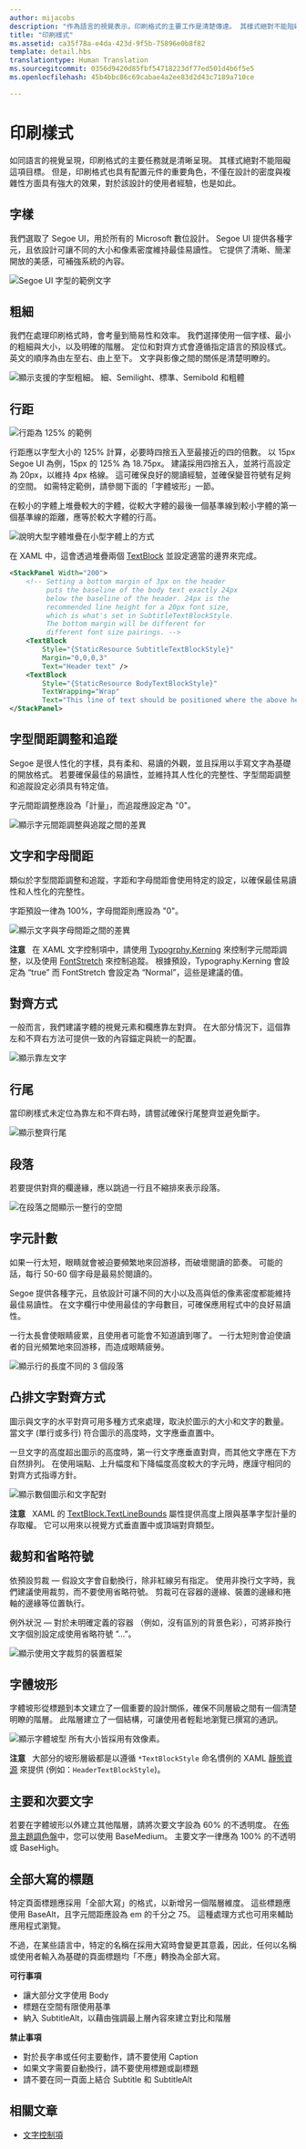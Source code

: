 ```yaml
---
author: mijacobs
description: "作為語言的視覺表示，印刷格式的主要工作是清楚傳達。 其樣式絕對不能阻礙這項目標。 但是，印刷格式也具有配置元件的重要角色，不僅在設計的密度與複雜性方面具有強大的效果，對於該設計的使用者經驗，也是如此。"
title: "印刷樣式"
ms.assetid: ca35f78a-e4da-423d-9f5b-75896e0b8f82
template: detail.hbs
translationtype: Human Translation
ms.sourcegitcommit: 0356d9420d85fbf54718223df77ed501d4b6f5e5
ms.openlocfilehash: 45b4bbc86c69cabae4a2ee83d2d43c7189a710ce

---
```


# <a name="typography"></a>印刷樣式

如同語言的視覺呈現，印刷格式的主要任務就是清晰呈現。 其樣式絕對不能阻礙這項目標。 但是，印刷格式也具有配置元件的重要角色，不僅在設計的密度與複雜性方面具有強大的效果，對於該設計的使用者經驗，也是如此。

## <a name="typeface"></a>字樣

我們選取了 Segoe UI，用於所有的 Microsoft 數位設計。 Segoe UI 提供各種字元，且依設計可讓不同的大小和像素密度維持最佳易讀性。 它提供了清晰、簡潔開放的美感，可補強系統的內容。

![Segoe UI 字型的範例文字](images/segoe-sample.png)

## <a name="weights"></a>粗細

我們在處理印刷格式時，會考量到簡易性和效率。 我們選擇使用一個字樣、最小的粗細與大小，以及明確的階層。 定位和對齊方式會遵循指定語言的預設樣式。 英文的順序為由左至右、由上至下。 文字與影像之間的關係是清楚明瞭的。

![顯示支援的字型粗細。 細、Semilight、標準、Semibold 和粗體](images/weights.png)

## <a name="line-spacing"></a>行距

![行距為 125% 的範例](images/line-spacing.png)

行距應以字型大小的 125% 計算，必要時四捨五入至最接近的四的倍數。 以 15px Segoe UI 為例，15px 的 125% 為 18.75px。 建議採用四捨五入，並將行高設定為 20px，以維持 4px 格線。 這可確保良好的閱讀經驗，並確保變音符號有足夠的空間。 如需特定範例，請參閱下面的「字體坡形」一節。

在較小的字體上堆疊較大的字體，從較大字體的最後一個基準線到較小字體的第一個基準線的距離，應等於較大字體的行高。

![說明大型字體堆疊在小型字體上的方式](images/line-height-stacking.png)

在 XAML 中，這會透過堆疊兩個 [TextBlock](https://msdn.microsoft.com/en-us/library/windows/apps/windows.ui.xaml.controls.textblock.aspx) 並設定適當的邊界來完成。

```xml
<StackPanel Width="200">
    <!-- Setting a bottom margin of 3px on the header
         puts the baseline of the body text exactly 24px
         below the baseline of the header. 24px is the
         recommended line height for a 20px font size,
         which is what's set in SubtitleTextBlockStyle.
         The bottom margin will be different for
         different font size pairings. -->
    <TextBlock
        Style="{StaticResource SubtitleTextBlockStyle}"
        Margin="0,0,0,3"
        Text="Header text" />
    <TextBlock
        Style="{StaticResource BodyTextBlockStyle}"
        TextWrapping="Wrap"
        Text="This line of text should be positioned where the above header would have wrapped." />
</StackPanel>
```



## <a name="kerning-and-tracking"></a>字型間距調整和追蹤

Segoe 是很人性化的字樣，具有柔和、易讀的外觀，並且採用以手寫文字為基礎的開放格式。 若要確保最佳的易讀性，並維持其人性化的完整性、字型間距調整和追蹤設定必須具有特定值。

字元間距調整應設為「計量」，而追蹤應設定為 "0"。


![顯示字元間距調整與追蹤之間的差異](images/kerning-tracking.png)



## <a name="word-and-letter-spacing"></a>文字和字母間距

類似於字型間距調整和追蹤，字距和字母間距會使用特定的設定，以確保最佳易讀性和人性化的完整性。

字距預設一律為 100%，字母間距則應設為 "0"。


![顯示文字與字母間距之間的差異](images/word-letter.png)

**注意**
              在 XAML 文字控制項中，請使用 [Typogrphy.Kerning](https://msdn.microsoft.com/en-us/library/windows/apps/windows.ui.xaml.documents.typography.kerning.aspx) 來控制字元間距調整，以及使用 [FontStretch](https://msdn.microsoft.com/en-us/library/windows/apps/windows.ui.xaml.controls.control.fontstretch.aspx) 來控制追蹤。 根據預設，Typography.Kerning 會設定為 “true” 而 FontStretch 會設定為 “Normal”，這些是建議的值。




## <a name="alignment"></a>對齊方式

一般而言，我們建議字體的視覺元素和欄應靠左對齊。 在大部分情況下，這個靠左和不齊右方法可提供一致的內容錨定與統一的配置。


![顯示靠左文字](images/alignment.png)



## <a name="line-endings"></a>行尾

當印刷樣式未定位為靠左和不齊右時，請嘗試確保行尾整齊並避免斷字。


![顯示整齊行尾](images/line-endings.png)

## <a name="paragraphs"></a>段落

若要提供對齊的欄邊緣，應以跳過一行且不縮排來表示段落。

![在段落之間顯示一整行的空間](images/paragraphs.png)

## <a name="character-count"></a>字元計數

如果一行太短，眼睛就會被迫要頻繁地來回游移，而破壞閱讀的節奏。 可能的話，每行 50-60 個字母是最易於閱讀的。

Segoe 提供各種字元，且依設計可讓不同的大小以及高與低的像素密度都能維持最佳易讀性。 在文字欄行中使用最佳的字母數目，可確保應用程式中的良好易讀性。

一行太長會使眼睛疲累，且使用者可能會不知道讀到哪了。 一行太短則會迫使讀者的目光頻繁地來回游移，而造成眼睛疲勞。

![顯示行的長度不同的 3 個段落](images/character-count.png)

## <a name="hanging-text-alignment"></a>凸排文字對齊方式

圖示與文字的水平對齊可用多種方式來處理，取決於圖示的大小和文字的數量。 當文字 (單行或多行) 符合圖示的高度時，文字應垂直置中。

一旦文字的高度超出圖示的高度時，第一行文字應垂直對齊，而其他文字應在下方自然排列。 在使用端點、上升幅度和下降幅度高度較大的字元時，應謹守相同的對齊方式指導方針。

![顯示數個圖示和文字配對](images/hanging-text-alignment.png)

**注意**
              XAML 的 [TextBlock.TextLineBounds](https://msdn.microsoft.com/en-us/library/windows/apps/windows.ui.xaml.controls.textblock.textlinebounds.aspx) 屬性提供高度上限與基準字型計量的存取權。 它可以用來以視覺方式垂直置中或頂端對齊類型。

## <a name="clipping-and-ellipses"></a>裁剪和省略符號

依預設剪裁 — 假設文字會自動換行，除非紅線另有指定。 使用非換行文字時，我們建議使用裁剪，而不要使用省略符號。 剪裁可在容器的邊緣、裝置的邊緣和捲軸的邊緣等位置執行。

例外狀況 — 對於未明確定義的容器 （例如，沒有區別的背景色彩），可將非換行文字個別設定成使用省略符號 ”…”。

![顯示使用文字裁剪的裝置框架](images/clipping.png)

## <a name="type-ramp"></a>字體坡形
字體坡形從標題到本文建立了一個重要的設計關係，確保不同層級之間有一個清楚明瞭的階層。 此階層建立了一個結構，可讓使用者輕鬆地瀏覽已撰寫的通訊。

![顯示字體坡型](images/type-ramp.png) 所有大小皆採用有效像素。 


**注意**
              大部分的坡形層級都是以遵循 `*TextBlockStyle` 命名慣例的 XAML [靜態資源](https://msdn.microsoft.com/en-us/library/windows/apps/Mt187274.aspx#the_xaml_type_ramp) 來提供 (例如：`HeaderTextBlockStyle`)。


## <a name="primary-and-secondary-text"></a>主要和次要文字

若要在字體坡形以外建立其他階層，請將次要文字設為 60% 的不透明度。 在[佈景主題調色盤](color.md#color-theming)中，您可以使用 BaseMedium。 主要文字一律應為 100% 的不透明或 BaseHigh。


## <a name="all-caps-titles"></a>全部大寫的標題

特定頁面標題應採用「全部大寫」的格式，以新增另一個階層維度。 這些標題應使用 BaseAlt，且字元間距應設為 em 的千分之 75。 這種處理方式也可用來輔助應用程式瀏覽。

不過，在某些語言中，特定的名稱在採用大寫時會變更其意義，因此，任何以名稱或使用者輸入為基礎的頁面標題均「不應」轉換為全部大寫。


**可行事項**



* 讓大部分文字使用 Body
* 標題在空間有限使用基準
* 納入 SubtitleAlt，以藉由強調最上層內容來建立對比和階層



**禁止事項**



* 對於長字串或任何主要動作，請不要使用 Caption
* 如果文字需要自動換行，請不要使用標題或副標題
* 請不要在同一頁面上結合 Subtitle 和 SubtitleAlt



## <a name="related-articles"></a>相關文章

* [文字控制項](../controls-and-patterns/text-controls.md)



<!--HONumber=Dec16_HO1-->



